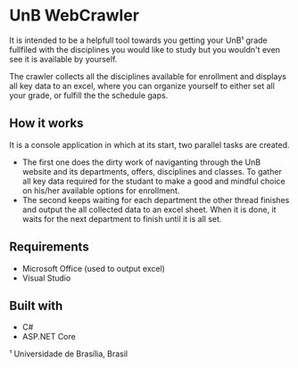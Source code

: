 # UnB WebCrawler
 It is intended to be a helpfull tool towards you getting your UnB¹ grade fullfiled with the disciplines you would like to study but you wouldn't even see it is available by yourself.

 The crawler collects all the disciplines available for enrollment and displays all key data to an excel, where you can organize yourself to either set all your grade, or fulfill the the schedule gaps.

## How it works
 It is a console application in which at its start, two parallel tasks are created. 
   * The first one does the dirty work of naviganting through the UnB website and its departments, offers, disciplines and classes. To gather all key data required for the studant to make a good and mindful choice on his/her available options for enrollment.
   * The second keeps waiting for each department the other thread finishes and output the all collected data to an excel sheet. When it is done, it waits for the next department to finish until it is all set.

## Requirements
  * Microsoft Office (used to output excel)
  * Visual Studio

## Built with
  * C#
  * ASP.NET Core


¹ Universidade de Brasília, Brasil
